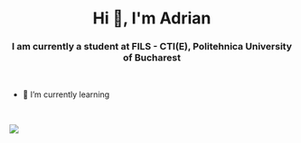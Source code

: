 <h1 align="center">Hi 👋, I'm Adrian</h1>
<h3 align="center">I am currently a student at FILS - CTI(E), Politehnica University of Bucharest</h3>

<br>


- 🌱 I’m currently learning

<br>

![](https://komarev.com/ghpvc/?username=addrian-77&color=558c1b&style=flat&abbreviated=true)
